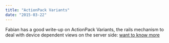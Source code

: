 ```yaml
---
title: "ActionPack Variants"
date: "2015-03-22"
---
```


Fabian has a good write-up on ActionPack Variants, the rails mechanism to deal with device dependent views on the server side: [want to know more](http://blog.maveonair.io/action-pack-variants)
